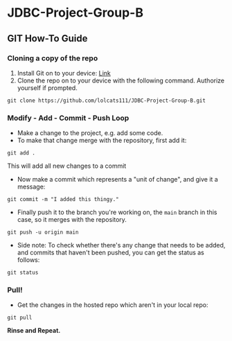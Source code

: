 # JDBC-Project-Group-B
## GIT How-To Guide
### Cloning a copy of the repo

1. Install Git on to your device: [Link](https://github.com/git-guides/install-git)
2. Clone the repo on to your device with the following command. Authorize yourself if prompted.
```
git clone https://github.com/lolcats111/JDBC-Project-Group-B.git
```


### Modify - Add - Commit - Push Loop

* Make a change to the project, e.g. add some code.
* To make that change merge with the repository, first add it:
```
git add .
```
This will add all new changes to a commit
* Now make a commit which represents a "unit of change", and give it a message:
```
git commit -m "I added this thingy."
```
* Finally push it to the branch you're working on, the `main` branch in this case, so it merges with the repository.
```
git push -u origin main
```
* Side note: To check whether there's any change that needs to be added, and commits that haven't been pushed, you can get the status as follows:
```
git status
```

### Pull!
 * Get the changes in the hosted repo which aren't in your local repo:
 ```
git pull
 ```

**Rinse and Repeat.**

